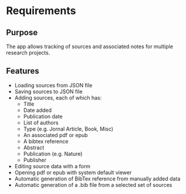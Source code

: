# Requirements

## Purpose
The app allows tracking of sources and associated notes for multiple research projects.

## Features

* Loading sources from JSON file
* Saving sources to JSON file
* Adding sources, each of which has:
	* Title
	* Date added
	* Publication date
	* List of authors
	* Type (e.g. Jornal Article, Book, Misc)
	* An associated pdf or epub
	* A bibtex reference
	* Abstract
	* Publication (e.g. Nature)
	* Publisher
* Editing source data with a form
* Opening pdf or epub with system default viewer
* Automatic generation of BibTex reference from manually added data
* Automatic generation of a .bib file from a selected set of sources